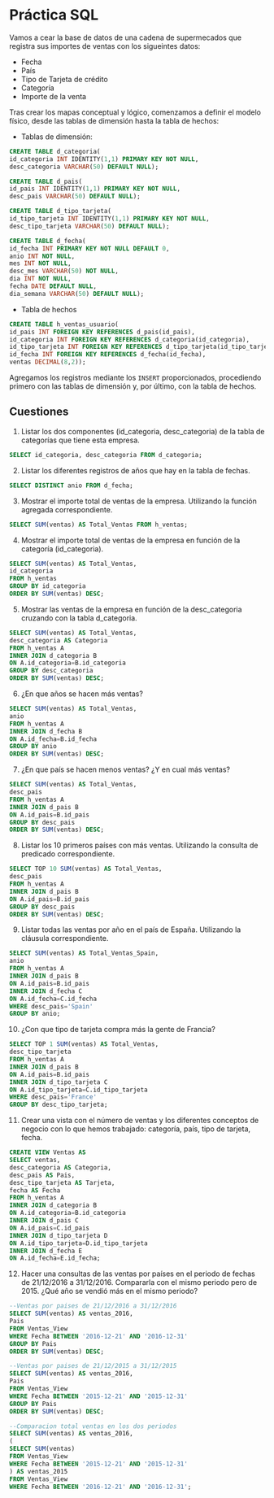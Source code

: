 # Práctica SQL

Vamos a cear la base de datos de una cadena de supermecados que registra sus importes de ventas con los sigueintes datos:
- Fecha
- País
- Tipo de Tarjeta de crédito
- Categoría
- Importe de la venta

Tras crear los mapas conceptual y lógico, comenzamos a definir el modelo físico, desde las tablas de dimensión hasta la tabla de hechos:
 - Tablas de dimensión:
  ```sql
CREATE TABLE d_categoria(
id_categoria INT IDENTITY(1,1) PRIMARY KEY NOT NULL,
desc_categoria VARCHAR(50) DEFAULT NULL);

CREATE TABLE d_pais(
id_pais INT IDENTITY(1,1) PRIMARY KEY NOT NULL,
desc_pais VARCHAR(50) DEFAULT NULL);

CREATE TABLE d_tipo_tarjeta(
id_tipo_tarjeta INT IDENTITY(1,1) PRIMARY KEY NOT NULL,
desc_tipo_tarjeta VARCHAR(50) DEFAULT NULL);

CREATE TABLE d_fecha(
id_fecha INT PRIMARY KEY NOT NULL DEFAULT 0,
anio INT NOT NULL,
mes INT NOT NULL,
desc_mes VARCHAR(50) NOT NULL,
dia INT NOT NULL,
fecha DATE DEFAULT NULL,
dia_semana VARCHAR(50) DEFAULT NULL);
  ```
 - Tabla de hechos

  ```sql
  CREATE TABLE h_ventas_usuario(
  id_pais INT FOREIGN KEY REFERENCES d_pais(id_pais),
  id_categoria INT FOREIGN KEY REFERENCES d_categoria(id_categoria),
  id_tipo_tarjeta INT FOREIGN KEY REFERENCES d_tipo_tarjeta(id_tipo_tarjeta),
  id_fecha INT FOREIGN KEY REFERENCES d_fecha(id_fecha),
  ventas DECIMAL(8,2));
  ```

Agregamos los registros mediante los ```INSERT``` proporcionados, procediendo primero con las tablas de dimensión y, por último, con la tabla de hechos.

## Cuestiones
1. Listar los dos componentes (id_categoria, desc_categoria) de la tabla de categorías que tiene esta empresa.

  ```sql
  SELECT id_categoria, desc_categoria FROM d_categoria;
  ```
2. Listar los diferentes registros de años que hay en la tabla de fechas. 

  ```sql
  SELECT DISTINCT anio FROM d_fecha;
  ```
3. Mostrar el importe total de ventas de la empresa. Utilizando la función agregada correspondiente.


```sql
SELECT SUM(ventas) AS Total_Ventas FROM h_ventas;
```
4. Mostrar el importe total de ventas de la empresa en función de la categoría (id_categoria).
```sql
SELECT SUM(ventas) AS Total_Ventas,
id_categoria
FROM h_ventas
GROUP BY id_categoria
ORDER BY SUM(ventas) DESC;
```
5. Mostrar las ventas de la empresa en función de la desc_categoria cruzando con la tabla d_categoria.
```sql
SELECT SUM(ventas) AS Total_Ventas,
desc_categoria AS Categoria
FROM h_ventas A
INNER JOIN d_categoria B
ON A.id_categoria=B.id_categoria
GROUP BY desc_categoria
ORDER BY SUM(ventas) DESC;
```
6. ¿En que años se hacen más ventas?
```sql
SELECT SUM(ventas) AS Total_Ventas,
anio
FROM h_ventas A
INNER JOIN d_fecha B
ON A.id_fecha=B.id_fecha
GROUP BY anio
ORDER BY SUM(ventas) DESC;
```
7. ¿En que país se hacen menos ventas? ¿Y en cual más ventas?
```sql
SELECT SUM(ventas) AS Total_Ventas,
desc_pais
FROM h_ventas A
INNER JOIN d_pais B
ON A.id_pais=B.id_pais
GROUP BY desc_pais
ORDER BY SUM(ventas) DESC;
```
8. Listar los 10 primeros países con más ventas. Utilizando la consulta de predicado correspondiente.
```SQL
SELECT TOP 10 SUM(ventas) AS Total_Ventas,
desc_pais
FROM h_ventas A
INNER JOIN d_pais B
ON A.id_pais=B.id_pais
GROUP BY desc_pais
ORDER BY SUM(ventas) DESC;
```
9. Listar todas las ventas por año en el país de España. Utilizando la cláusula correspondiente.
```SQL
SELECT SUM(ventas) AS Total_Ventas_Spain,
anio
FROM h_ventas A
INNER JOIN d_pais B
ON A.id_pais=B.id_pais
INNER JOIN d_fecha C
ON A.id_fecha=C.id_fecha
WHERE desc_pais='Spain'
GROUP BY anio;
```
10. ¿Con que tipo de tarjeta compra más la gente de Francia?
```sql
SELECT TOP 1 SUM(ventas) AS Total_Ventas,
desc_tipo_tarjeta
FROM h_ventas A
INNER JOIN d_pais B
ON A.id_pais=B.id_pais
INNER JOIN d_tipo_tarjeta C
ON A.id_tipo_tarjeta=C.id_tipo_tarjeta
WHERE desc_pais='France'
GROUP BY desc_tipo_tarjeta;
```
11. Crear una vista con el número de ventas y los diferentes conceptos de negocio con lo que hemos trabajado: categoría, país, tipo 
de tarjeta, fecha.
```sql
CREATE VIEW Ventas AS
SELECT ventas,
desc_categoria AS Categoria,
desc_pais AS Pais,
desc_tipo_tarjeta AS Tarjeta,
fecha AS Fecha
FROM h_ventas A
INNER JOIN d_categoria B
ON A.id_categoria=B.id_categoria
INNER JOIN d_pais C
ON A.id_pais=C.id_pais
INNER JOIN d_tipo_tarjeta D
ON A.id_tipo_tarjeta=D.id_tipo_tarjeta
INNER JOIN d_fecha E
ON A.id_fecha=E.id_fecha;
```
12. Hacer una consultas de las ventas por países en el periodo de fechas de 21/12/2016 a 31/12/2016. Compararla con el mismo
periodo pero de 2015.
¿Qué año se vendió más en el mismo periodo?
```sql
--Ventas por paises de 21/12/2016 a 31/12/2016
SELECT SUM(ventas) AS ventas_2016,
Pais
FROM Ventas_View
WHERE Fecha BETWEEN '2016-12-21' AND '2016-12-31'
GROUP BY Pais
ORDER BY SUM(ventas) DESC;

--Ventas por paises de 21/12/2015 a 31/12/2015
SELECT SUM(ventas) AS ventas_2016,
Pais
FROM Ventas_View
WHERE Fecha BETWEEN '2015-12-21' AND '2015-12-31'
GROUP BY Pais
ORDER BY SUM(ventas) DESC;

--Comparacion total ventas en los dos periodos
SELECT SUM(ventas) AS ventas_2016,
(
SELECT SUM(ventas)
FROM Ventas_View
WHERE Fecha BETWEEN '2015-12-21' AND '2015-12-31'
) AS ventas_2015
FROM Ventas_View
WHERE Fecha BETWEEN '2016-12-21' AND '2016-12-31';
```
